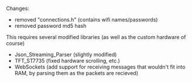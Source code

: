 Changes:
- removed "connections.h" (contains wifi names/passwords)
- removed password md5 hash


This requires several modified libraries (as well as the custom hardware of course)
- Json_Streaming_Parser (slightly modified)
- TFT_ST7735 (fixed hardware scrolling, etc.)
- WebSockets (add support for receiving messages that wouldn't fit into RAM, by parsing them as the packets are recieved)
